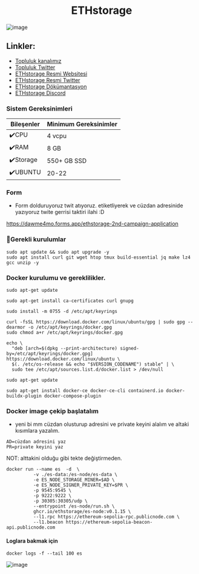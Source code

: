 


<h1 align="center"> ETHstorage </h1>

![image](https://github.com/Core-Node-Team/Testnet-TR/assets/91562185/1e1fb499-4b87-4bb1-bc67-741afef78dc7)


## Linkler:
 * [Topluluk kanalımız](https://t.me/corenodechat)
 * [Topluluk Twitter](https://twitter.com/corenodeHQ)
 * [ETHstorage Resmi Websitesi](https://ethstorage.io/#/)
 * [ETHstorage Resmi Twitter](https://x.com/EthStorage)
 * [ETHstorage Dökümantasyon](https://docs.ethstorage.io/storage-provider-guide/tutorials)
 * [ETHstorage Discord](https://discord.gg/bHU3pfX3)


### Sistem Gereksinimleri

| Bileşenler | Minimum Gereksinimler | 
| ------------ | ------------ |
| ✔️CPU |	4 vcpu|
| ✔️RAM	| 8 GB |
| ✔️Storage	| 550+ GB SSD |
| ✔️UBUNTU | 20-22 |





### Form
- Form dolduruyoruz twit atıyoruz. etiketliyerek ve cüzdan adresinide yazıyoruz twite gerrisi taktiri ilahi :D

https://dawme4mo.forms.app/ethstorage-2nd-campaign-application




### 🚧Gerekli kurulumlar
```
sudo apt update && sudo apt upgrade -y
sudo apt install curl git wget htop tmux build-essential jq make lz4 gcc unzip -y
```

### Docker kurulumu ve gereklilikler.

```
sudo apt-get update
```
```
sudo apt-get install ca-certificates curl gnupg
```
```
sudo install -m 0755 -d /etc/apt/keyrings
```
```
curl -fsSL https://download.docker.com/linux/ubuntu/gpg | sudo gpg --dearmor -o /etc/apt/keyrings/docker.gpg
sudo chmod a+r /etc/apt/keyrings/docker.gpg
```
```
echo \
  "deb [arch=$(dpkg --print-architecture) signed-by=/etc/apt/keyrings/docker.gpg] https://download.docker.com/linux/ubuntu \
  $(. /etc/os-release && echo "$VERSION_CODENAME") stable" | \
  sudo tee /etc/apt/sources.list.d/docker.list > /dev/null
```
```
sudo apt-get update
```
```
sudo apt-get install docker-ce docker-ce-cli containerd.io docker-buildx-plugin docker-compose-plugin
```

### Docker image çekip başlatalım
- yeni bi mm cüzdan olusturup adresini ve private keyini alalım ve altaki kısımlara yazalım.
```
AD=cüzdan adresini yaz
PR=private keyini yaz
```
NOT: alttakini olduğu gibi tekte değiştirmeden.
```
docker run --name es  -d  \
          -v ./es-data:/es-node/es-data \
          -e ES_NODE_STORAGE_MINER=$AD \
          -e ES_NODE_SIGNER_PRIVATE_KEY=$PR \
          -p 9545:9545 \
          -p 9222:9222 \
          -p 30305:30305/udp \
          --entrypoint /es-node/run.sh \
          ghcr.io/ethstorage/es-node:v0.1.15 \
          --l1.rpc https://ethereum-sepolia-rpc.publicnode.com \
          --l1.beacon https://ethereum-sepolia-beacon-api.publicnode.com
```

#### Loglara bakmak için
```
docker logs -f --tail 100 es
```

![image](https://github.com/Core-Node-Team/Testnet-TR/assets/91562185/11cc1a5d-722a-4cc5-af68-0db01ecc4906)
